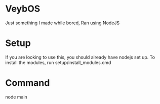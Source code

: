 # VeybOS
Just something I made while bored, Ran using NodeJS

# Setup
If you are looking to use this, you should already have nodejs set up.
To install the modules, run setup/install_modules.cmd

# Command
node main